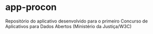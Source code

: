 app-procon
==========

Repositório do aplicativo desenvolvido para o primeiro Concurso de Aplicativos para Dados Abertos (Ministério da Justiça/W3C)

